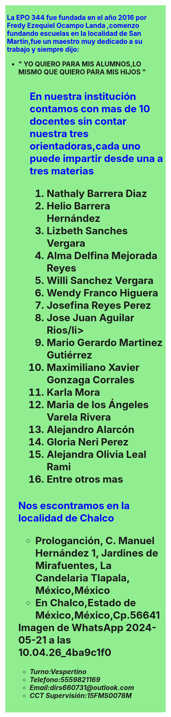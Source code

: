 <DOCTYPE html>
<html lang ="es">
<head>
<meta charset="UTF-8">
<title>Escuela Preparatoria Oficial No.344</title>
<style>
p{
color:rgb(0,0,255);
}
#historia,Maestros,direccion,entre otros datos{
background-color:lightgreen;/Fondo verde claro/
color white;
padding:5px;
margin-top:10px
border-radius:5px
}
aside{
background-color:lightgrey;/Fondo gris claro/
padding:10px;
margin-top:10px;
border-radius:5px;
}
</style>
</head>
<body>
<h2 id="historia"<historia</h2>
<p>La EPO 344 fue fundada en el año 2016 por Fredy Ezequiel Ocampo Landa ,comenzo fundando escuelas en la localidad de San Martin,fue un maestro muy dedicado a su trabajo y siempre dijo:</p>
<ul>
<li>" YO QUIERO PARA MIS ALUMNOS,LO MISMO QUE QUIERO PARA MIS HIJOS "</li>
<ul>
<h2 id="maestros"<maestros</h2>
<p>En nuestra institución contamos con mas de 10 docentes sin contar nuestra tres orientadoras,cada uno puede impartir desde una a tres materias</p>
<ol>
<li>Nathaly Barrera Diaz</li>
<li>Helio Barrera Hernández</li>
<li>Lizbeth Sanches Vergara</li>
<li>Alma Delfina Mejorada Reyes</li>
<li>Willi Sanchez Vergara</li>
<li>Wendy Franco Higuera</li>
<li>Josefina Reyes Perez</li>
<li>Jose Juan Aguilar Rios/li>
<li>Mario Gerardo Martinez Gutiérrez</li>
<li>Maximiliano Xavier Gonzaga Corrales</li>
<li>Karla Mora </li>
<li>Maria de los Ángeles Varela Rivera</li>
<li>Alejandro Alarcón</li>
<li>Gloria Neri Perez</li>
<li>Alejandra Olivia Leal Rami</li>
<li>Entre otros mas</li>
</ul>
<h2 id="direccion"<direccion</h2>
<p>Nos escontramos en la localidad de Chalco</p>
<ul>
<li>Prologanción, C. Manuel Hernández 1, Jardines de Mirafuentes, La Candelaria Tlapala, México,México</li>
<li> En Chalco,Estado de México,México,Cp.56641</li>
</ul>
<img>Imagen de WhatsApp 2024-05-21 a las 10.04.26_4ba9c1f0</img>
<h5 id="Entre otros datos"<Entre otros datos</h5>
<ul>
<li>Turno:Vespertino</li>
<li>Telefono:5559821169</li>
<li>Email:dirs660731@outlook.com</li>
<li>CCT Supervisión:15FMS0078M</li>
</body>
</html>

